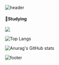 ![header](https://capsule-render.vercel.app/api?type=slice&color=ffe6df&height=320&section=header&text=HI&nbsp;&fontSize=90&fontColor=890000)


#### 🐣Studying
<a href="https://github.com" target="_blank"><img src="https://img.shields.io/badge/github-181717?style=for-the-badge&logo=github&logoColor=white"/></a>


![Top Langs](https://github-readme-stats.vercel.app/api/top-langs/?username=Gray-Grazer&layout=compact&theme=rose)

![Anurag's GitHub stats](https://github-readme-stats.vercel.app/api?username=Gray-Grazer&show_icons=true&theme=rose)

![footer](https://capsule-render.vercel.app/api?type=slice&color=ffe6df&height=150&section=footer&fontColor=890000)

<!--
**Gray-Grazer/Gray-Grazer** is a ✨ _special_ ✨ repository because its `README.md` (this file) appears on your GitHub profile.

Here are some ideas to get you started:

- 🔭 I’m currently working on ...
- 🌱 I’m currently learning ...
- 👯 I’m looking to collaborate on ...
- 🤔 I’m looking for help with ...
- 💬 Ask me about ...
- 📫 How to reach me: ...
- 😄 Pronouns: ...
- ⚡ Fun fact: ...
-->

